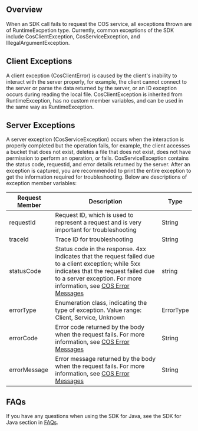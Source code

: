 ## Overview

When an SDK call fails to request the COS service, all exceptions thrown are of RuntimeExcpetion type. Currently, common exceptions of the SDK include CosClientException, CosServiceException, and IllegalArgumentException.


## Client Exceptions

A client exception (CosClientError) is caused by the client's inability to interact with the server properly, for example, the client cannot connect to the server or parse the data returned by the server, or an IO exception occurs during reading the local file. CosClientException is inherited from RuntimeException, has no custom member variables, and can be used in the same way as RuntimeException.

## Server Exceptions

A server exception (CosServiceException) occurs when the interaction is properly completed but the operation fails, for example, the client accesses a bucket that does not exist, deletes a file that does not exist, does not have permission to perform an operation, or fails. CosServiceException contains the status code, requestid, and error details returned by the server. After an exception is captured, you are recommended to print the entire exception to get the information required for troubleshooting. Below are descriptions of exception member variables:


| Request Member | Description | Type |
| ------------ | ------------------------------------------------------------ | --------- |
| requestId | Request ID, which is used to represent a request and is very important for troubleshooting | String |
| traceId | Trace ID for troubleshooting | String |
| statusCode | Status code in the response. 4xx indicates that the request failed due to a client exception; while 5xx indicates that the request failed due to a server exception. For more information, see [COS Error Messages](https://intl.cloud.tencent.com/document/product/436/7730) | string |
| errorType | Enumeration class, indicating the type of exception. Value range: Client, Service, Unknown | ErrorType |
| errorCode | Error code returned by the body when the request fails. For more information, see [COS Error Messages](https://intl.cloud.tencent.com/document/product/436/7730) | String |
| errorMessage | Error message returned by the body when the request fails. For more information, see [COS Error Messages](https://intl.cloud.tencent.com/document/product/436/7730) | String    |

## FAQs

If you have any questions when using the SDK for Java, see the SDK for Java section in [FAQs](https://intl.cloud.tencent.com/document/product/436/30746#java-sdk-.E7.B1.BB.E9.97.AE.E9.A2.98).
